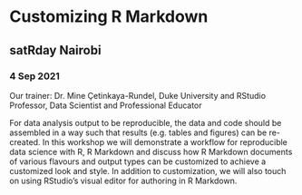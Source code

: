# Customizing R Markdown

## satRday Nairobi
### 4 Sep 2021

Our trainer: Dr. Mine Çetinkaya-Rundel, Duke University and RStudio Professor, Data Scientist and Professional Educator

For data analysis output to be reproducible, the data and code should be assembled in a way such that results (e.g. tables and figures) can be re-created. In this workshop we will demonstrate a workflow for reproducible data science with R, R Markdown and discuss how R Markdown documents of various flavours and output types can be customized to achieve a customized look and style. In addition to customization, we will also touch on using RStudio’s visual editor for authoring in R Markdown.
